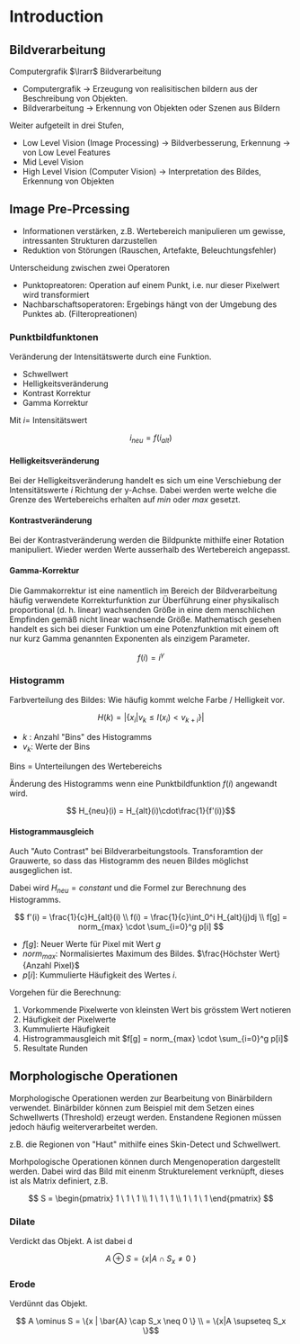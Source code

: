 # Introduction

## Bildverarbeitung

Computergrafik $\lrarr$ Bildverarbeitung

- Computergrafik -> Erzeugung von realisitischen bildern aus der Beschreibung von Objekten.
- Bildverarbeitung -> Erkennung von Objekten oder Szenen aus Bildern

Weiter aufgeteilt in drei Stufen,

- Low Level Vision (Image Processing) -> Bildverbesserung, Erkennung -> von Low Level Features
- Mid Level Vision
- High Level Vision (Computer Vision) -> Interpretation des Bildes, Erkennung von Objekten

## Image Pre-Prcessing

- Informationen verstärken, z.B. Wertebereich manipulieren um gewisse, intressanten Strukturen darzustellen
- Reduktion von Störungen (Rauschen, Artefakte, Beleuchtungsfehler)

Unterscheidung zwischen zwei Operatoren

- Punktopreatoren: Operation auf einem Punkt, i.e. nur dieser Pixelwert wird transformiert
- Nachbarschaftsoperatoren: Ergebings hängt von der Umgebung des Punktes ab. (Filteropreationen)

### Punktbildfunktonen

Veränderung der Intensitätswerte durch eine Funktion.

- Schwellwert
- Helligkeitsveränderung
- Kontrast Korrektur
- Gamma Korrektur

Mit $i = \ \text{Intensitätswert}$

$$ i_{neu} = f(i_{alt})$$

#### Helligkeitsveränderung

Bei der Helligkeitsveränderung handelt es sich um eine Verschiebung der Intensitätswerte $i$ Richtung der y-Achse. Dabei werden werte welche die Grenze des Wertebereichs erhalten auf $min$ oder $max$ gesetzt.

#### Kontrastveränderung

Bei der Kontrastveränderung werden die Bildpunkte mithilfe einer Rotation manipuliert. Wieder werden Werte ausserhalb des Wertebereich angepasst.

#### Gamma-Korrektur

Die Gammakorrektur ist eine namentlich im Bereich der Bildverarbeitung häufig verwendete Korrekturfunktion zur Überführung einer physikalisch proportional (d. h. linear) wachsenden Größe in eine dem menschlichen Empfinden gemäß nicht linear wachsende Größe. Mathematisch gesehen handelt es sich bei dieser Funktion um eine Potenzfunktion mit einem oft nur kurz Gamma genannten Exponenten als einzigem Parameter. 

$$ f(i) = i^\gamma $$

### Histogramm

Farbverteilung des Bildes: Wie häufig kommt welche Farbe / Helligkeit vor.

$$ H(k) = |\{x_i | v_k \leq I(x_i) < v_{k+i} \}| $$

- $k$ : Anzahl "Bins" des Histogramms
- $v_k$: Werte der Bins

Bins = Unterteilungen des Wertebereichs

Änderung des Histogramms wenn eine Punktbildfunktion $f(i)$ angewandt wird.

$$ H_{neu}(i) = H_{alt}(i)\cdot\frac{1}{f'(i)}$$

#### Histogrammausgleich

Auch "Auto Contrast" bei Bildverarbeitungstools. Transforamtion der Grauwerte, so dass das Histogramm des neuen Bildes möglichst ausgeglichen ist.

Dabei wird $H_{neu} = constant$ und die Formel zur Berechnung des Histogramms.

$$ f'(i) = \frac{1}{c}H_{alt}(i)
\\
f(i) = \frac{1}{c}\int_0^i H_{alt}(j)dj
\\
f[g] = norm_{max} \cdot \sum_{i=0}^g p[i]
$$

- $f[g]$: Neuer Werte für Pixel mit Wert $g$
- $norm_{max}$: Normalisiertes Maximum des Bildes. $\frac{Höchster Wert}{Anzahl Pixel}$
- $p[i]$: Kummulierte Häufigkeit des Wertes $i$.

Vorgehen für die Berechnung:

1. Vorkommende Pixelwerte von kleinsten Wert bis grösstem Wert notieren
2. Häufigkeit der Pixelwerte
3. Kummulierte Häufigkeit
4. Histrogrammausgleich mit $f[g] = norm_{max} \cdot \sum_{i=0}^g p[i]$
5. Resultate Runden

## Morphologische Operationen

Morphologische Operationen werden zur Bearbeitung von Binärbildern verwendet. Binärbilder können zum Beispiel mit dem Setzen eines Schwellwerts (Threshold) erzeugt werden. Enstandene Regionen müssen jedoch häufig weiterverarbeitet werden.

z.B. die Regionen von "Haut" mithilfe eines Skin-Detect und Schwellwert.

Morhpologische Operationen können durch Mengenoperation dargestellt werden. Dabei wird das Bild mit einenm Strukturelement verknüpft, dieses ist als Matrix definiert, z.B.

$$ S = \begin{pmatrix} 1 \ 1 \ 1 \\ 1 \ 1 \ 1 \\ 1 \ 1 \ 1 \end{pmatrix} $$

### Dilate

Verdickt das Objekt. A ist dabei d

$$ A \oplus S = \{x | A \cap S_x \neq 0  \ \} $$

### Erode

Verdünnt das Objekt. 

$$ A \ominus S = \{x | \bar{A} \cap S_x \neq 0 \} 
\\ = \{x|A \supseteq S_x \}$$